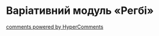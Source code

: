 <div id="hypercomments_widget" class="js-hypercomments-widget invisible"></div>

Варіативний модуль «Регбі»
=============================



<div class="js-hypercomments-container">
    <a href="http://hypercomments.com" class="hc-link" title="comments widget">comments powered by HyperComments</a>
</div>